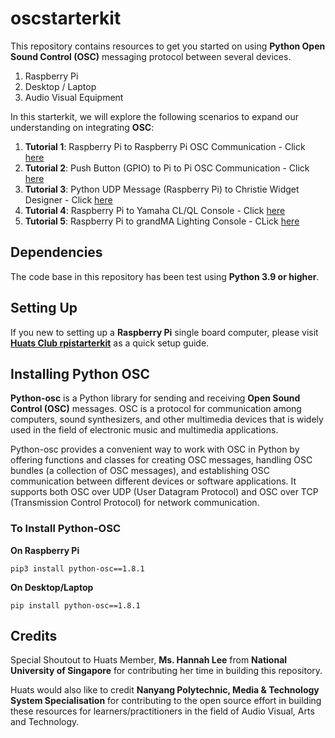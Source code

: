 # oscstarterkit
This repository contains resources to get you started on using **Python Open Sound Control (OSC)** messaging protocol between several devices.
1. Raspberry Pi 
2. Desktop / Laptop
3. Audio Visual Equipment

In this starterkit, we will explore the following scenarios to expand our understanding on integrating **OSC**:
1. **Tutorial 1**: Raspberry Pi to Raspberry Pi OSC Communication - Click [here](./tutorial1/tutorial1.md)
2. **Tutorial 2**: Push Button (GPIO) to Pi to Pi OSC Communication - Click [here](./tutorial2/tutorial2.md)
3. **Tutorial 3**: Python UDP Message (Raspberry Pi) to Christie Widget Designer - Click [here](./tutorial3/tutorial3.md)
4. **Tutorial 4**: Raspberry Pi to Yamaha CL/QL Console - Click [here](./tutorial4/tutorial4.md)
5. **Tutorial 5**: Raspberry Pi to grandMA Lighting Console - CLick [here](./tutorial5/tutorial5.md)

## Dependencies
The code base in this repository has been test using **Python 3.9 or higher**.

## Setting Up
If you new to setting up a **Raspberry Pi** single board computer, please visit [**Huats Club rpistarterkit**](https://github.com/huats-club/rpistarterkit) as a quick setup guide. 

## Installing Python OSC
**Python-osc** is a Python library for sending and receiving **Open Sound Control (OSC)** messages. OSC is a protocol for communication among computers, sound synthesizers, and other multimedia devices that is widely used in the field of electronic music and multimedia applications.

Python-osc provides a convenient way to work with OSC in Python by offering functions and classes for creating OSC messages, handling OSC bundles (a collection of OSC messages), and establishing OSC communication between different devices or software applications. It supports both OSC over UDP (User Datagram Protocol) and OSC over TCP (Transmission Control Protocol) for network communication.

### To Install Python-OSC
**On Raspberry Pi**
```
pip3 install python-osc==1.8.1
```

**On Desktop/Laptop**
```
pip install python-osc==1.8.1
```


## Credits 
Special Shoutout to Huats Member, **Ms. Hannah Lee** from **National University of Singapore** for contributing her time in building this repository.

Huats would also like to credit **Nanyang Polytechnic, Media & Technology System Specialisation** for contributing to the open source effort in building these resources for learners/practitioners in the field of Audio Visual, Arts and Technology. 